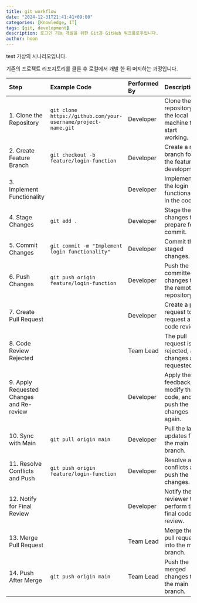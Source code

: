 ```yaml
---
title: git workflow
date: "2024-12-31T21:41:41+09:00"
categories: [Knowledge, IT]
tags: [git, development]
description: 로그인 기능 개발을 위한 Git과 GitHub 워크플로우입니다.
author: hoon
---
```

test
가상의 시나리오입니다.

기존의 프로젝트 리포지토리를 클론 후 로컬에서 개발 한 뒤 머지하는 과정입니다.

| Step                                     | Example Code                                                  | Performed By | Description                                                      |
| :--------------------------------------- | :------------------------------------------------------------ | :----------- | :--------------------------------------------------------------- |
| 1. Clone the Repository                  | `git clone https://github.com/your-username/project-name.git` | Developer    | Clone the repository to the local machine to start working.      |
| 2. Create Feature Branch                 | `git checkout -b feature/login-function`                      | Developer    | Create a new branch for the feature development.                 |
| 3. Implement Functionality               |                                                               | Developer    | Implement the login functionality in the code.                   |
| 4. Stage Changes                         | `git add .`                                                   | Developer    | Stage the changes to prepare for commit.                         |
| 5. Commit Changes                        | `git commit -m "Implement login functionality"`               | Developer    | Commit the staged changes.                                       |
| 6. Push Changes                          | `git push origin feature/login-function`                      | Developer    | Push the committed changes to the remote repository.             |
| 7. Create Pull Request                   |                                                               | Developer    | Create a pull request to request a code review.                  |
| 8. Code Review Rejected                  |                                                               | Team Lead    | The pull request is rejected, and changes are requested.         |
| 9. Apply Requested Changes and Re-review |                                                               | Developer    | Apply the feedback, modify the code, and push the changes again. |
| 10. Sync with Main                       | `git pull origin main`                                        | Developer    | Pull the latest updates from the main branch.                    |
| 11. Resolve Conflicts and Push           | `git push origin feature/login-function`                      | Developer    | Resolve any conflicts and push the changes.                      |
| 12. Notify for Final Review              |                                                               | Developer    | Notify the reviewer to perform the final code review.            |
| 13. Merge Pull Request                   |                                                               | Team Lead    | Merge the pull request into the main branch.                     |
| 14. Push After Merge                     | `git push origin main`                                        | Team Lead    | Push the merged changes to the main branch.                      |